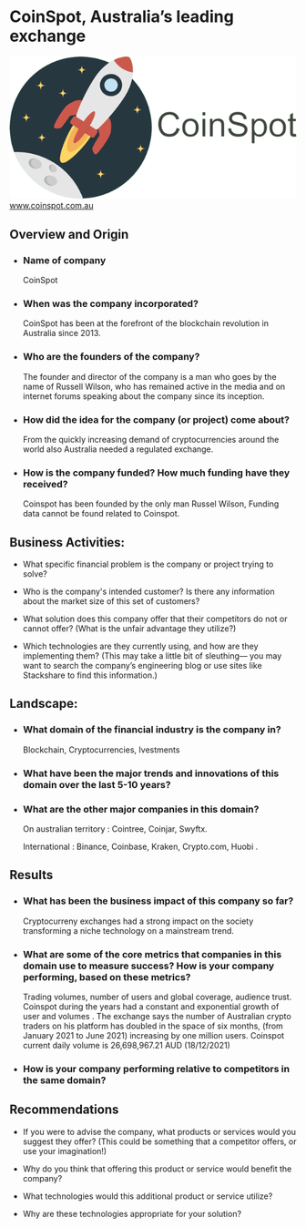 # CoinSpot, Australia’s leading exchange
![coinspotlogo](images/CoinSpot-logo.png)
www.coinspot.com.au

## Overview and Origin

* ### Name of company

     CoinSpot
* ### When was the company incorporated?
     CoinSpot has been at the forefront of the blockchain revolution in Australia since 2013.
* ### Who are the founders of the company?
     The founder and director of the company is a man who goes by the name of Russell Wilson, who has remained active in the media and on internet forums speaking about the company since its inception.
* ### How did the idea for the company (or project) come about?
     From the quickly increasing demand of cryptocurrencies around the world also Australia needed a regulated exchange.
* ### How is the company funded? How much funding have they received?
     Coinspot has been founded by the only man Russel Wilson, Funding data cannot be found related to Coinspot.


## Business Activities:

* What specific financial problem is the company or project trying to solve?

* Who is the company's intended customer?  Is there any information about the market size of this set of customers?

* What solution does this company offer that their competitors do not or cannot offer? (What is the unfair advantage they utilize?)

* Which technologies are they currently using, and how are they implementing them? (This may take a little bit of sleuthing–– you may want to search the company’s engineering blog or use sites like Stackshare to find this information.)

## Landscape:

* ### What domain of the financial industry is the company in?
     Blockchain, Cryptocurrencies, Ivestments
* ### What have been the major trends and innovations of this domain over the last 5-10 years?

* ### What are the other major companies in this domain?
     On australian territory : Cointree, Coinjar, Swyftx.

     International : Binance, Coinbase, Kraken, Crypto.com, Huobi .
## Results

* ### What has been the business impact of this company so far?

     Cryptocurreny exchanges had a strong impact on the society transforming a niche technology on a mainstream trend.

* ### What are some of the core metrics that companies in this domain use to measure success? How is your company performing, based on these metrics?

     Trading volumes, number of users and global coverage, audience trust.
     Coinspot during the years had a constant and exponential growth of user and volumes .
     The exchange says the number of Australian crypto traders on his platform has doubled in the space of six months, (from January 2021 to June 2021) increasing by one million users.
     Coinspot current daily volume is 26,698,967.21 AUD (18/12/2021)
* ### How is your company performing relative to competitors in the same domain?

## Recommendations

* If you were to advise the company, what products or services would you suggest they offer? (This could be something that a competitor offers, or use your imagination!)

* Why do you think that offering this product or service would benefit the company?

* What technologies would this additional product or service utilize?

* Why are these technologies appropriate for your solution?

